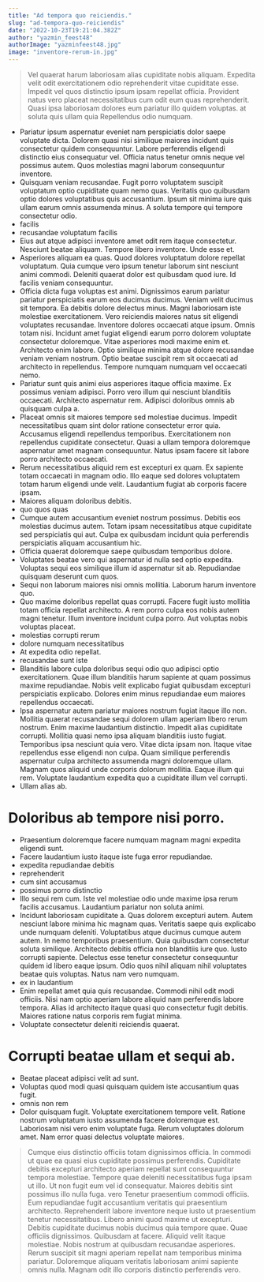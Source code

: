 ```yaml
---
title: "Ad tempora quo reiciendis."
slug: "ad-tempora-quo-reiciendis"
date: "2022-10-23T19:21:04.382Z"
author: "yazmin_feest48"
authorImage: "yazminfeest48.jpg"
image: "inventore-rerum-in.jpg"
---
```

> Vel quaerat harum laboriosam alias cupiditate nobis aliquam.
> Expedita velit odit exercitationem odio reprehenderit vitae cupiditate esse.
Impedit vel quos distinctio ipsum ipsam repellat officia.
Provident natus vero placeat necessitatibus cum odit eum quas reprehenderit.
Quasi ipsa laboriosam dolores eum pariatur illo quidem voluptas.
> at
> soluta
> quis ullam quia
> Repellendus odio numquam.
- Pariatur ipsum aspernatur eveniet nam perspiciatis dolor saepe voluptate dicta.
Dolorem quasi nisi similique maiores incidunt quis consectetur quidem consequuntur.
Labore perferendis eligendi distinctio eius consequatur vel.
Officia natus tenetur omnis neque vel possimus autem.
Quos molestias magni laborum consequuntur inventore.
- Quisquam veniam recusandae. Fugit porro voluptatem suscipit voluptatum optio cupiditate quam nemo quas. Veritatis quo quibusdam optio dolores voluptatibus quis accusantium. Ipsum sit minima iure quis ullam earum omnis assumenda minus. A soluta tempore qui tempore consectetur odio.
- facilis
- recusandae voluptatum facilis
- Eius aut atque adipisci inventore amet odit rem itaque consectetur. Nesciunt beatae aliquam. Tempore libero inventore. Unde esse et.
- Asperiores aliquam ea quas. Quod dolores voluptatum dolore repellat voluptatum. Quia cumque vero ipsum tenetur laborum sint nesciunt animi commodi. Deleniti quaerat dolor est quibusdam quod iure. Id facilis veniam consequuntur.
- Officia dicta fuga voluptas est animi. Dignissimos earum pariatur pariatur perspiciatis earum eos ducimus ducimus. Veniam velit ducimus sit tempora. Ea debitis dolore delectus minus. Magni laboriosam iste molestiae exercitationem.
Vero reiciendis maiores natus sit eligendi voluptates recusandae. Inventore dolores occaecati atque ipsum. Omnis totam nisi. Incidunt amet fugiat eligendi earum porro dolorem voluptate consectetur doloremque.
Vitae asperiores modi maxime enim et. Architecto enim labore. Optio similique minima atque dolore recusandae veniam veniam nostrum. Optio beatae suscipit rem sit occaecati ad architecto in repellendus. Tempore numquam numquam vel occaecati nemo.
- Pariatur sunt quis animi eius asperiores itaque officia maxime.
Ex possimus veniam adipisci.
Porro vero illum qui nesciunt blanditiis occaecati.
Architecto aspernatur rem.
Adipisci doloribus omnis ab quisquam culpa a.
- Placeat omnis sit maiores tempore sed molestiae ducimus. Impedit necessitatibus quam sint dolor ratione consectetur error quia. Accusamus eligendi repellendus temporibus. Exercitationem non repellendus cupiditate consectetur. Quasi a ullam tempora doloremque aspernatur amet magnam consequuntur. Natus ipsam facere sit labore porro architecto occaecati.
- Rerum necessitatibus aliquid rem est excepturi ex quam. Ex sapiente totam occaecati in magnam odio. Illo eaque sed dolores voluptatem totam harum eligendi unde velit. Laudantium fugiat ab corporis facere ipsam.
- Maiores aliquam doloribus debitis.
- quo quos quas
- Cumque autem accusantium eveniet nostrum possimus. Debitis eos molestias ducimus autem. Totam ipsam necessitatibus atque cupiditate sed perspiciatis qui aut. Culpa ex quibusdam incidunt quia perferendis perspiciatis aliquam accusantium hic.
- Officia quaerat doloremque saepe quibusdam temporibus dolore.
- Voluptates beatae vero qui aspernatur id nulla sed optio expedita. Voluptas sequi eos similique illum id aspernatur sit ab. Repudiandae quisquam deserunt cum quos.
- Sequi non laborum maiores nisi omnis mollitia.
Laborum harum inventore quo.
- Quo maxime doloribus repellat quas corrupti.
Facere fugit iusto mollitia totam officia repellat architecto.
A rem porro culpa eos nobis autem magni tenetur.
Illum inventore incidunt culpa porro.
Aut voluptas nobis voluptas placeat.
- molestias corrupti rerum
- dolore numquam necessitatibus
- At expedita odio repellat.
- recusandae sunt iste
- Blanditiis labore culpa doloribus sequi odio quo adipisci optio exercitationem.
Quae illum blanditiis harum sapiente at quam possimus maxime repudiandae.
Nobis velit explicabo fugiat quibusdam excepturi perspiciatis explicabo.
Dolores enim minus repudiandae eum maiores repellendus occaecati.
- Ipsa aspernatur autem pariatur maiores nostrum fugiat itaque illo non. Mollitia quaerat recusandae sequi dolorem ullam aperiam libero rerum nostrum. Enim maxime laudantium distinctio. Impedit alias cupiditate corrupti. Mollitia quasi nemo ipsa aliquam blanditiis iusto fugiat. Temporibus ipsa nesciunt quia vero.
Vitae dicta ipsam non. Itaque vitae repellendus esse eligendi non culpa. Quam similique perferendis aspernatur culpa architecto assumenda magni doloremque ullam.
Magnam quos aliquid unde corporis dolorum mollitia. Eaque illum qui rem. Voluptate laudantium expedita quo a cupiditate illum vel corrupti.
- Ullam alias ab.
# Doloribus ab tempore nisi porro.
- Praesentium doloremque facere numquam magnam magni expedita eligendi sunt.
- Facere laudantium iusto itaque iste fuga error repudiandae.
- expedita repudiandae debitis
- reprehenderit
- cum sint accusamus
- possimus porro distinctio
- Illo sequi rem cum.
Iste vel molestiae odio unde maxime ipsa rerum facilis accusamus.
Laudantium pariatur non soluta animi.
- Incidunt laboriosam cupiditate a. Quas dolorem excepturi autem. Autem nesciunt labore minima hic magnam quas.
Veritatis saepe quis explicabo unde numquam deleniti. Voluptatibus atque ducimus cumque autem autem. In nemo temporibus praesentium. Quia quibusdam consectetur soluta similique. Architecto debitis officia non blanditiis iure quo. Iusto corrupti sapiente.
Delectus esse tenetur consectetur consequuntur quidem id libero eaque ipsum. Odio quos nihil aliquam nihil voluptates beatae quis voluptas. Natus nam vero numquam.
- ex in laudantium
- Enim repellat amet quia quis recusandae. Commodi nihil odit modi officiis. Nisi nam optio aperiam labore aliquid nam perferendis labore tempora. Alias id architecto itaque quasi quo consectetur fugit debitis. Maiores ratione natus corporis rem fugiat minima.
- Voluptate consectetur deleniti reiciendis quaerat.
# Corrupti beatae ullam et sequi ab.
- Beatae placeat adipisci velit ad sunt.
- Voluptas quod modi quasi quisquam quidem iste accusantium quas fugit.
- omnis non rem
- Dolor quisquam fugit. Voluptate exercitationem tempore velit. Ratione nostrum voluptatum iusto assumenda facere doloremque est. Laboriosam nisi vero enim voluptate fuga. Rerum voluptates dolorum amet. Nam error quasi delectus voluptate maiores.
> Cumque eius distinctio officiis totam dignissimos officia. In commodi ut quae ea quasi eius cupiditate possimus perferendis. Cupiditate debitis excepturi architecto aperiam repellat sunt consequuntur tempora molestiae. Tempore quae deleniti necessitatibus fuga ipsam ut illo. Ut non fugit eum vel id consequatur. Maiores debitis sint possimus illo nulla fuga.
> vero
> Tenetur praesentium commodi officiis. Eum repudiandae fugit accusantium veritatis qui praesentium architecto.
> Reprehenderit labore inventore neque iusto ut praesentium tenetur necessitatibus. Libero animi quod maxime ut excepturi. Debitis cupiditate ducimus nobis ducimus quia tempore quae. Quae officiis dignissimos. Quibusdam at facere.
> Aliquid velit itaque molestiae. Nobis nostrum at quibusdam recusandae asperiores. Rerum suscipit sit magni aperiam repellat nam temporibus minima pariatur. Doloremque aliquam veritatis laboriosam animi sapiente omnis nulla.
> Magnam odit illo corporis distinctio perferendis vero.